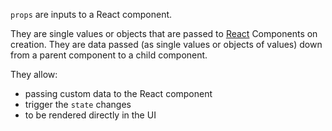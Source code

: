 `props` are inputs to a React component.

They are single values or objects that are passed to [React](/Knowledge/React/index.md) Components on creation. They are data passed (as single values or objects of values) down from a parent component to a child component.

They allow:

- passing custom data to the React component
- trigger the `state` changes
- to be rendered directly in the UI
